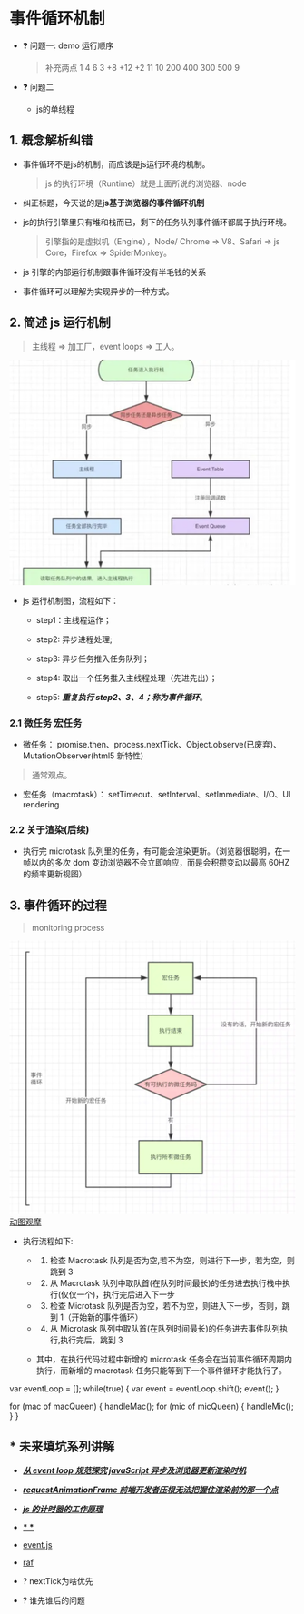# 事件循环机制

- ❓ 问题一: demo 运行顺序

  > 补充两点
  > 1 4 6 3 +8 +12 +2 11 10 200 400 300 500 9

- ❓ 问题二

  - js的单线程

## 1. 概念解析纠错

- 事件循环不是js的机制，而应该是js运行环境的机制。

  > js 的执行环境（Runtime）就是上面所说的浏览器、node

- 纠正标题，今天说的是**js基于浏览器的事件循环机制**

- js的执行引擎里只有堆和栈而已，剩下的任务队列事件循环都属于执行环境。

  > 引擎指的是虚拟机（Engine），Node/ Chrome => V8、Safari => js Core，Firefox => SpiderMonkey。

- js 引擎的内部运行机制跟事件循环没有半毛钱的关系

- 事件循环可以理解为实现异步的一种方式。

## 2. 简述 js 运行机制

> 主线程 => 加工厂，event loops => 工人。

![avatar](js运行机制流程图.png)

- js 运行机制图，流程如下：

  - step1：主线程运作；

  - step2: 异步进程处理;

  - step3: 异步任务推入任务队列；

  - step4: 取出一个任务推入主线程处理（先进先出）；

  - step5: **_重复执行 step2、3、4；称为事件循环_**。

### 2.1 微任务 宏任务

- 微任务： promise.then、process.nextTick、Object.observe(已废弃)、MutationObserver(html5 新特性)

> 通常观点。

- 宏任务（macrotask）： setTimeout、setInterval、setImmediate、I/O、UI rendering

### 2.2 关于渲染(后续)

- 执行完 microtask 队列里的任务，有可能会渲染更新。（浏览器很聪明，在一帧以内的多次 dom 变动浏览器不会立即响应，而是会积攒变动以最高 60HZ 的频率更新视图）

## 3. 事件循环的过程

> monitoring process

![avatar](事件循环流程图.png)
[动图观摩](https://user-gold-cdn.xitu.io/2019/1/12/16841d6392e8f537?imageslim)

- 执行流程如下:

  - 1. 检查 Macrotask 队列是否为空,若不为空，则进行下一步，若为空，则跳到 3

  - 2. 从 Macrotask 队列中取队首(在队列时间最长)的任务进去执行栈中执行(仅仅一个)，执行完后进入下一步

  - 3. 检查 Microtask 队列是否为空，若不为空，则进入下一步，否则，跳到 1（开始新的事件循环）

  - 4. 从 Microtask 队列中取队首(在队列时间最长)的任务进去事件队列执行,执行完后，跳到 3

  - 其中，在执行代码过程中新增的 microtask 任务会在当前事件循环周期内执行，而新增的 macrotask 任务只能等到下一个事件循环才能执行了。

var eventLoop = [];
while(true) {
  var event = eventLoop.shift();
  event();
}

for (mac of macQueen) {
  handleMac();
  for (mic of micQueen) {
    handleMic();
  }
}


## * 未来填坑系列讲解

- [**_从 event loop 规范探究 javaScript 异步及浏览器更新渲染时机_**](https://github.com/aooy/blog/issues/5)

- [**_requestAnimationFrame 前端开发者压根无法把握住渲染前的那一个点_**](https://juejin.im/post/6844904056457003015)

- [**_js 的计时器的工作原理_**](https://segmentfault.com/a/1190000002633108)

- [**\* \***](https://github.com/amandakelake/blog/issues/26)

- [event.js](https://gist.github.com/noonat/368053)

- [raf](https://lq782655835.github.io/blogs/js/js-base-3.event-loop.html)

- ? nextTick为啥优先

- ? 谁先谁后的问题
